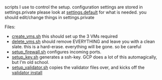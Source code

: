 scripts I use to control the setup.
configuration settings are stored in settings.private
please look at [settings.default](settings.default) for what is needed.
you should edit/change things in settings.private 

Files:
* [create_vms.sh](./create_vms.sh) this should set up the 3 VMs required 
* [delete_vms.sh](./delete_vms.sh) should remove EVERYTHING and leave you with a clean slate. this is a hard-erase. everything will be gone. so be careful
* [setup_firewall.sh](./setup_firewall.sh) configures incoming ports. 
* [setup_key.sh](./setup_key.sh) generates a ssh-key. GCP does a lot of this automagically, but I'm old school.
* [setup_validator.sh](./setup_validator.sh) copies the validator files over, and kicks off the [validator install](../validator/validator_run.sh)
